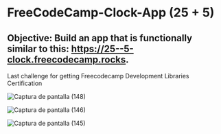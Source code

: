 # FreeCodeCamp-Clock-App (25 + 5)

## Objective: Build an app that is functionally similar to this: https://25--5-clock.freecodecamp.rocks.

Last challenge for getting Freecodecamp Development Libraries Certification 


![Captura de pantalla (148)](https://user-images.githubusercontent.com/97048366/208548752-d4f28fc7-0bfb-40ad-999b-202e2336dee3.png)

![Captura de pantalla (146)](https://user-images.githubusercontent.com/97048366/208548769-e96470d6-e0c5-403b-9dcc-2be28d77d12c.png)

![Captura de pantalla (145)](https://user-images.githubusercontent.com/97048366/208548779-9833e3b5-0d90-4a75-9c8d-9e71488a1e59.png)
